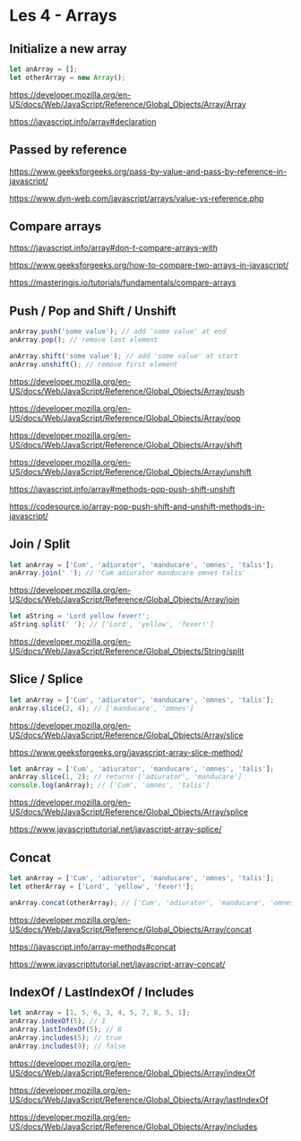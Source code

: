 # Les 4 - Arrays

## Initialize a new array

```javascript
let anArray = [];
let otherArray = new Array();
```

https://developer.mozilla.org/en-US/docs/Web/JavaScript/Reference/Global_Objects/Array/Array

https://javascript.info/array#declaration

## Passed by reference

https://www.geeksforgeeks.org/pass-by-value-and-pass-by-reference-in-javascript/

https://www.dyn-web.com/javascript/arrays/value-vs-reference.php

## Compare arrays

https://javascript.info/array#don-t-compare-arrays-with

https://www.geeksforgeeks.org/how-to-compare-two-arrays-in-javascript/

https://masteringjs.io/tutorials/fundamentals/compare-arrays

## Push / Pop and Shift / Unshift

```javascript
anArray.push('some value'); // add 'some value' at end
anArray.pop(); // remove last element

anArray.shift('some value'); // add 'some value' at start
anArray.unshift(); // remove first element
```

https://developer.mozilla.org/en-US/docs/Web/JavaScript/Reference/Global_Objects/Array/push

https://developer.mozilla.org/en-US/docs/Web/JavaScript/Reference/Global_Objects/Array/pop

https://developer.mozilla.org/en-US/docs/Web/JavaScript/Reference/Global_Objects/Array/shift

https://developer.mozilla.org/en-US/docs/Web/JavaScript/Reference/Global_Objects/Array/unshift

https://javascript.info/array#methods-pop-push-shift-unshift

https://codesource.io/array-pop-push-shift-and-unshift-methods-in-javascript/

## Join / Split

```javascript
let anArray = ['Cum', 'adiurator', 'manducare', 'omnes', 'talis'];
anArray.join(' '); // 'Cum adiurator manducare omnes talis'
```

https://developer.mozilla.org/en-US/docs/Web/JavaScript/Reference/Global_Objects/Array/join

```javascript
let aString = 'Lord yellow fever!';
aString.split(' '); // ['Lord', 'yellow', 'fever!']
```

https://developer.mozilla.org/en-US/docs/Web/JavaScript/Reference/Global_Objects/String/split

## Slice / Splice

```javascript
let anArray = ['Cum', 'adiurator', 'manducare', 'omnes', 'talis'];
anArray.slice(2, 4); // ['manducare', 'omnes']
```

https://developer.mozilla.org/en-US/docs/Web/JavaScript/Reference/Global_Objects/Array/slice

https://www.geeksforgeeks.org/javascript-array-slice-method/

```javascript
let anArray = ['Cum', 'adiurator', 'manducare', 'omnes', 'talis'];
anArray.slice(1, 2); // returns ['adiurator', 'manducare']
console.log(anArray); // ['Cum', 'omnes', 'talis']
```

https://developer.mozilla.org/en-US/docs/Web/JavaScript/Reference/Global_Objects/Array/splice

https://www.javascripttutorial.net/javascript-array-splice/

## Concat

```javascript
let anArray = ['Cum', 'adiurator', 'manducare', 'omnes', 'talis'];
let otherArray = ['Lord', 'yellow', 'fever!'];

anArray.concat(otherArray); // ['Cum', 'adiurator', 'manducare', 'omnes', 'talis', 'Lord', 'yellow', 'fever!']
```

https://developer.mozilla.org/en-US/docs/Web/JavaScript/Reference/Global_Objects/Array/concat

https://javascript.info/array-methods#concat

https://www.javascripttutorial.net/javascript-array-concat/

## IndexOf / LastIndexOf / Includes

```javascript
let anArray = [1, 5, 6, 3, 4, 5, 7, 8, 5, 1];
anArray.indexOf(5); // 1
anArray.lastIndexOf(5); // 8
anArray.includes(5); // true
anArray.includes(9); // false
```

https://developer.mozilla.org/en-US/docs/Web/JavaScript/Reference/Global_Objects/Array/indexOf

https://developer.mozilla.org/en-US/docs/Web/JavaScript/Reference/Global_Objects/Array/lastIndexOf

https://developer.mozilla.org/en-US/docs/Web/JavaScript/Reference/Global_Objects/Array/includes
